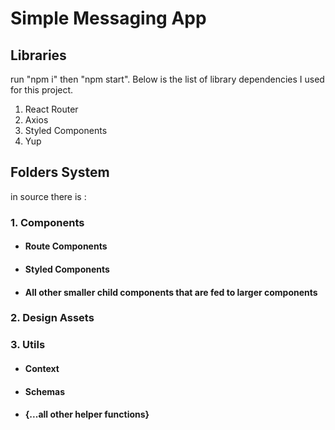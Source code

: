 # Simple Messaging App

## Libraries
run "npm i" then "npm start". Below is the list of library dependencies I used for this project.
1. React Router
2. Axios
3. Styled Components
4. Yup

## Folders System
in source there is :

### 1. Components
- #### Route Components
- #### Styled Components
- #### All other smaller child components that are fed to larger components


### 2. Design Assets


### 3. Utils
- #### Context
- #### Schemas
- #### {...all other helper functions}


    



